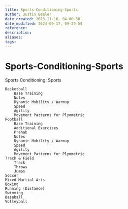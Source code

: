 ```yaml
---
title: Sports-Conditioning-Sports
author: Justin Bealer
date_created: 2023-11-16, 04-00-30
date_modified: 2024-09-17, 09-29-54
reference: 
description: 
aliases: 
tags: 
---
```

# Sports-Conditioning-Sports
Sports Conditioning: Sports

    Basketball
        Base Training
        Notes
        Dynamic Mobility / Warmup
        Speed 
        Agility
        Movement Patterns for Plyometric
    Football
        Base Training
        Additional Exercises
        Prehab
        Notes
        Dynamic Mobility / Warmup
        Speed 
        Agility
        Movement Patterns for Plyometric
    Track & Field
        Track
        Throws
        Jumps
    Soccer
    Mixed Martial Arts
    Boxing
    Running (Distance)
    Swimming
    Baseball
    Volleyball
